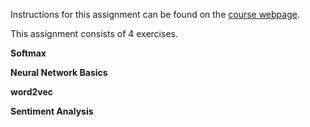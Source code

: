 Instructions for this assignment can be found on the [course webpage](http://web.stanford.edu/class/cs224n/assignment1/index.html).

This assignment consists of 4 exercises.

**Softmax**

**Neural Network Basics**

**word2vec**

**Sentiment Analysis**